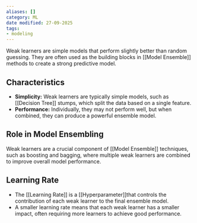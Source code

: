 ```yaml
---
aliases: []
category: ML
date modified: 27-09-2025
tags:
- modeling
---
```

Weak learners are simple models that perform slightly better than random guessing. They are often used as the building blocks in [[Model Ensemble]] methods to create a strong predictive model.

## Characteristics

- **Simplicity:** Weak learners are typically simple models, such as [[Decision Tree]] stumps, which split the data based on a single feature.
- **Performance:** Individually, they may not perform well, but when combined, they can produce a powerful ensemble model.

## Role in Model Ensembling

Weak learners are a crucial component of [[Model Ensemble]] techniques, such as boosting and bagging, where multiple weak learners are combined to improve overall model performance.

## Learning Rate

- The [[Learning Rate]] is a [[Hyperparameter]]that controls the contribution of each weak learner to the final ensemble model.
- A smaller learning rate means that each weak learner has a smaller impact, often requiring more learners to achieve good performance.
